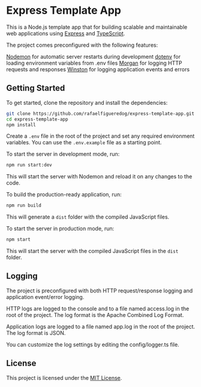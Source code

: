 # Express Template App
This is a Node.js template app that for building scalable and maintainable web applications using [Express](https://expressjs.com/) and [TypeScript](https://www.typescriptlang.org/).

The project comes preconfigured with the following features:

[Nodemon](https://nodemon.io/) for automatic server restarts during development
[dotenv](https://github.com/motdotla/dotenv) for loading environment variables from .env files
[Morgan](https://github.com/expressjs/morgan) for logging HTTP requests and responses
[Winston](https://github.com/winstonjs/winston) for logging application events and errors


## Getting Started

To get started, clone the repository and install the dependencies:

~~~bash
git clone https://github.com/rafaelfigueredog/express-template-app.git
cd express-template-app
npm install
~~~

Create a `.env` file in the root of the project and set any required environment variables. You can use the `.env.example` file as a starting point.

To start the server in development mode, run:

~~~bash
npm run start:dev
~~~

This will start the server with Nodemon and reload it on any changes to the code.

To build the production-ready application, run:

~~~bash
npm run build
~~~

This will generate a `dist` folder with the compiled JavaScript files.

To start the server in production mode, run:

~~~bash
npm start
~~~

This will start the server with the compiled JavaScript files in the `dist` folder.

## Logging
The project is preconfigured with both HTTP request/response logging and application event/error logging.

HTTP logs are logged to the console and to a file named access.log in the root of the project. The log format is the Apache Combined Log Format.

Application logs are logged to a file named app.log in the root of the project. The log format is JSON.

You can customize the log settings by editing the config/logger.ts file.

## License
This project is licensed under the [MIT License](https://mit-license.org/).

